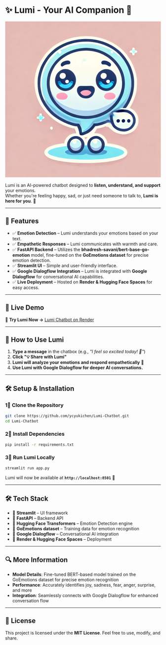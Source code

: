 # ✨ Lumi - Your AI Companion 💙

![Lumi Chatbot](Lumi.webp)  

Lumi is an AI-powered chatbot designed to **listen, understand, and support** your emotions.  
Whether you're feeling happy, sad, or just need someone to talk to, **Lumi is here for you**. 🤗  


---

## 🌟 Features
- ✅ **Emotion Detection** – Lumi understands your emotions based on your text.  
- ✅ **Empathetic Responses** – Lumi communicates with warmth and care.
- ✅ **FastAPI Backend** – Utilizes the **bhadresh-savani/bert-base-go-emotion** model, fine-tuned on the **GoEmotions dataset** for precise emotion detection.  
- ✅ **Streamlit UI** – Simple and user-friendly interface.  
- ✅ **Google Dialogflow Integration** – Lumi is integrated with **Google Dialogflow** for conversational AI capabilities.  
- ✅ **Live Deployment** – Hosted on **Render & Hugging Face Spaces** for easy access.  

---

## 🚀 Live Demo
🔗 **Try Lumi Now →** [Lumi Chatbot on Render](https://lumi-chatbot.onrender.com/) 

---

## 📌 How to Use Lumi
1. **Type a message** in the chatbox (e.g., *"I feel so excited today! 🎉"*)  
2. **Click "💡 Share with Lumi"**  
3. **Lumi will analyze your emotions and respond empathetically** 💙  
4. **Use Lumi with Google Dialogflow for deeper AI conversations.**  

---

## 🛠️ Setup & Installation

### **1⃣ Clone the Repository**
```bash
git clone https://github.com/ycyukichen/Lumi-Chatbot.git
cd Lumi-Chatbot
```

### **2⃣ Install Dependencies**
```bash
pip install -r requirements.txt
```

### **3⃣ Run Lumi Locally**
```bash
streamlit run app.py
```
Lumi will now be available at **`http://localhost:8501`** 🎉

---

## 🛠️ Tech Stack
- 🔹 **Streamlit** – UI framework
- 🔹 **FastAPI** – Backend API
- 🔹 **Hugging Face Transformers** – Emotion Detection engine
- 🔹 **GoEmotions dataset** – Training data for emotion recognition
- 🔹 **Google Dialogflow** – Conversational AI integration  
- 🔹 **Render & Hugging Face Spaces** – Deployment  

---

## 🔍 More Information

- **Model Details**: Fine-tuned BERT-based model trained on the GoEmotions dataset for precise emotion recognition
- **Performance**: Accurately identifies joy, sadness, fear, anger, surprise, and more
- **Integration**: Seamlessly connects with Google Dialogflow for enhanced conversation flow

---

## 🐝 License
This project is licensed under the **MIT License**. Feel free to use, modify, and share.  


